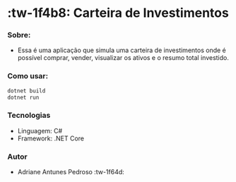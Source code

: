 # :tw-1f4b8: Carteira de Investimentos

### Sobre:

- Essa é uma aplicação que simula uma carteira de investimentos onde é possível comprar, vender, visualizar os ativos e o resumo total investido.

### Como usar:

```bash
dotnet build
dotnet run
```

### Tecnologias

- Linguagem: C#
- Framework: .NET Core

### Autor

- Adriane Antunes Pedroso :tw-1f64d:
